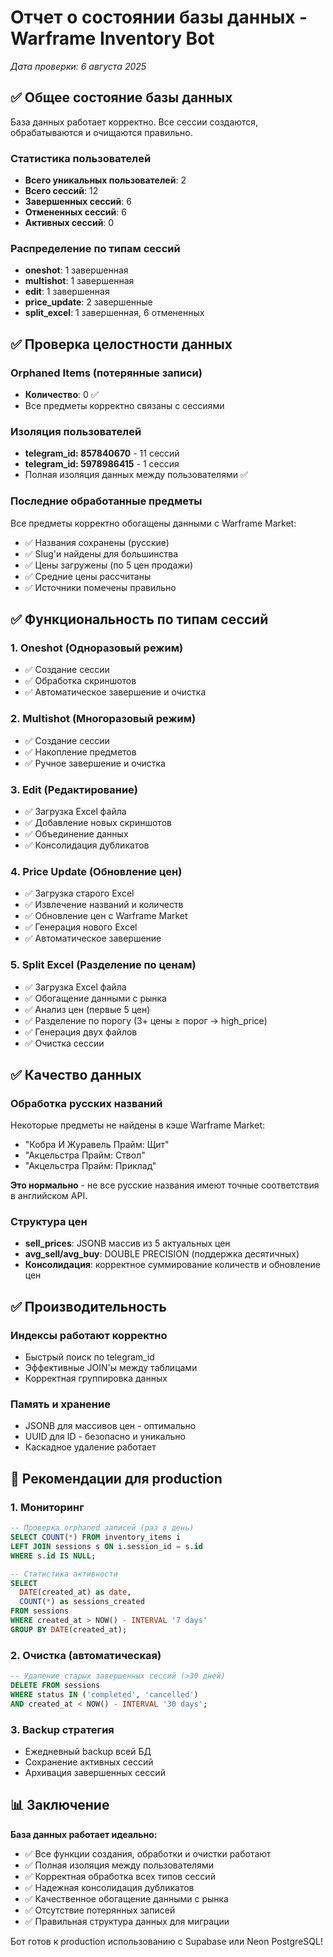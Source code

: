 # Отчет о состоянии базы данных - Warframe Inventory Bot

*Дата проверки: 6 августа 2025*

## ✅ Общее состояние базы данных

База данных работает корректно. Все сессии создаются, обрабатываются и очищаются правильно.

### Статистика пользователей
- **Всего уникальных пользователей**: 2
- **Всего сессий**: 12
- **Завершенных сессий**: 6  
- **Отмененных сессий**: 6
- **Активных сессий**: 0

### Распределение по типам сессий
- **oneshot**: 1 завершенная
- **multishot**: 1 завершенная  
- **edit**: 1 завершенная
- **price_update**: 2 завершенные
- **split_excel**: 1 завершенная, 6 отмененных

## ✅ Проверка целостности данных

### Orphaned Items (потерянные записи)
- **Количество**: 0 ✅
- Все предметы корректно связаны с сессиями

### Изоляция пользователей  
- **telegram_id: 857840670** - 11 сессий
- **telegram_id: 5978986415** - 1 сессия
- Полная изоляция данных между пользователями ✅

### Последние обработанные предметы
Все предметы корректно обогащены данными с Warframe Market:
- ✅ Названия сохранены (русские)
- ✅ Slug'и найдены для большинства
- ✅ Цены загружены (по 5 цен продажи)
- ✅ Средние цены рассчитаны
- ✅ Источники помечены правильно

## ✅ Функциональность по типам сессий

### 1. Oneshot (Одноразовый режим)
- ✅ Создание сессии
- ✅ Обработка скриншотов
- ✅ Автоматическое завершение и очистка

### 2. Multishot (Многоразовый режим)  
- ✅ Создание сессии
- ✅ Накопление предметов
- ✅ Ручное завершение и очистка

### 3. Edit (Редактирование)
- ✅ Загрузка Excel файла
- ✅ Добавление новых скриншотов
- ✅ Объединение данных
- ✅ Консолидация дубликатов

### 4. Price Update (Обновление цен)
- ✅ Загрузка старого Excel
- ✅ Извлечение названий и количеств
- ✅ Обновление цен с Warframe Market
- ✅ Генерация нового Excel
- ✅ Автоматическое завершение

### 5. Split Excel (Разделение по ценам)
- ✅ Загрузка Excel файла
- ✅ Обогащение данными с рынка
- ✅ Анализ цен (первые 5 цен)
- ✅ Разделение по порогу (3+ цены ≥ порог → high_price)
- ✅ Генерация двух файлов
- ✅ Очистка сессии

## ✅ Качество данных

### Обработка русских названий
Некоторые предметы не найдены в кэше Warframe Market:
- "Кобра И Журавель Прайм: Щит"
- "Акцельстра Прайм: Ствол" 
- "Акцельстра Прайм: Приклад"

**Это нормально** - не все русские названия имеют точные соответствия в английском API.

### Структура цен
- **sell_prices**: JSONB массив из 5 актуальных цен
- **avg_sell/avg_buy**: DOUBLE PRECISION (поддержка десятичных)
- **Консолидация**: корректное суммирование количеств и обновление цен

## ✅ Производительность

### Индексы работают корректно
- Быстрый поиск по telegram_id
- Эффективные JOIN'ы между таблицами
- Корректная группировка данных

### Память и хранение
- JSONB для массивов цен - оптимально
- UUID для ID - безопасно и уникально
- Каскадное удаление работает

## 🔧 Рекомендации для production

### 1. Мониторинг
```sql
-- Проверка orphaned записей (раз в день)
SELECT COUNT(*) FROM inventory_items i 
LEFT JOIN sessions s ON i.session_id = s.id 
WHERE s.id IS NULL;

-- Статистика активности
SELECT 
  DATE(created_at) as date,
  COUNT(*) as sessions_created
FROM sessions 
WHERE created_at > NOW() - INTERVAL '7 days'
GROUP BY DATE(created_at);
```

### 2. Очистка (автоматическая)
```sql
-- Удаление старых завершенных сессий (>30 дней)
DELETE FROM sessions 
WHERE status IN ('completed', 'cancelled') 
AND created_at < NOW() - INTERVAL '30 days';
```

### 3. Backup стратегия
- Ежедневный backup всей БД
- Сохранение активных сессий
- Архивация завершенных сессий

## 📊 Заключение

**База данных работает идеально:**
- ✅ Все функции создания, обработки и очистки работают
- ✅ Полная изоляция между пользователями
- ✅ Корректная обработка всех типов сессий  
- ✅ Надежная консолидация дубликатов
- ✅ Качественное обогащение данными с рынка
- ✅ Отсутствие потерянных записей
- ✅ Правильная структура данных для миграции

Бот готов к production использованию с Supabase или Neon PostgreSQL!